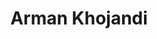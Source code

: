 ---
title: "Arman Khojandi"
presenter_id: arman_khojandi
layout: member_all_presentations
permalink: /member_full_publications/:presenter_id/
---